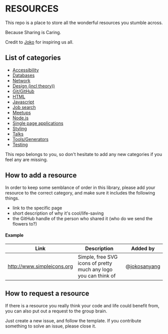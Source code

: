 # RESOURCES

This repo is a place to store all the wonderful resources you stumble across.

Because Sharing is Caring. 

Credit to [Joko](https://github.com/jokosanyang) for inspiring us all.

## List of categories

- [Accessibility](./directory/accessibility.md)
- [Databases](./directory/databases.md)
- [Network](./directory/network.md)
- [Design (incl theory))](./directory/design.md)
- [Git/GitHub](./directory/git.md)
- [HTML](./directory/html.md)
- [Javascript](./directory/javascript.md)
- [Job search](./directory/jobs.md)
- [Meetups](./directory/meetups.md)
- [Node.js](./directory/node.md)
- [Single page applications](./directory/SPAs.md)
- [Styling](./directory/styling.md)
- [Talks](./directory/talks.md)
- [Tools/Generators](./directory/tools.md)
- [Testing](https://github.com/fac20/resources/blob/main/Testing)

This repo belongs to you, so don't hesitate to add any new categories if you feel any are missing.

## How to add a resource

In order to keep some semblance of order in this library, please add your resource to the correct category, and make sure it includes the following things.

- link to the specific page
- short description of why it's cool/life-saving
- the GitHub handle of the person who shared it (who do we send the flowers to?)

#### Example

| Link                       | Description                                                     | Added by     |
| -------------------------- | --------------------------------------------------------------- | ------------ |
| http://www.simpleicons.org | Simple, free SVG icons of pretty much any logo you can think of | @[jokosanyang](https://github.com/jokosanyang) |

## How to request a resource

If there is a resource you really think your code and life could benefit from, you can also put out a request to the group brain.

Just create a new issue, and follow the template.
If you contribute something to solve an issue, please close it.

